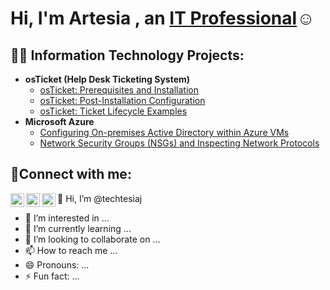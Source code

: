 <h1>Hi, I'm Artesia , an <a href="https://linkedin.com/in/Josh">IT Professional</a>☺</h1>

<h2>👨‍💻 Information Technology Projects:</h2>

- <b>osTicket (Help Desk Ticketing System)</b>
  - [osTicket: Prerequisites and Installation](https://github.com/techtesiaj/osticket-prereqs)
  - [osTicket: Post-Installation Configuration](https://github.com/techtesiaj/post-install-config)
  - [osTicket: Ticket Lifecycle Examples](https://github.com/techtesiaj/ticket-lifecycle)
- <b>Microsoft Azure</b>
  - [Configuring On-premises Active Directory within Azure VMs](https://github.com/techtesiaj/configure-ad)
  - [Network Security Groups (NSGs) and Inspecting Network Protocols](https://github.com/techtesiaj/azure-network-protocols)

<h2>🤳Connect with me:</h2>

[<img align="left" alt="Josh | Twitter" width="22px" src="https://cdn.jsdelivr.net/npm/simple-icons@v3/icons/twitter.svg" />][twitter]
[<img align="left" alt="Josh | LinkedIn" width="22px" src="https://cdn.jsdelivr.net/npm/simple-icons@v3/icons/linkedin.svg" />][linkedin]
[<img align="left" alt="Josh | Instagram" width="22px" src="https://cdn.jsdelivr.net/npm/simple-icons@v3/icons/instagram.svg" />][instagram]

[twitter]: https://twitter.com/Josh
[instagram]: https://www.instagram.com/Josh
[linkedin]: https://linkedin.com/in/Josh

👋 Hi, I’m @techtesiaj
- 👀 I’m interested in ...
- 🌱 I’m currently learning ...
- 💞️ I’m looking to collaborate on ...
- 📫 How to reach me ...
- 😄 Pronouns: ...
- ⚡ Fun fact: ...

<!---
techtesiaj/techtesiaj is a ✨ special ✨ repository because its `README.md` (this file) appears on your GitHub profile.
You can click the Preview link to take a look at your changes.
--->
